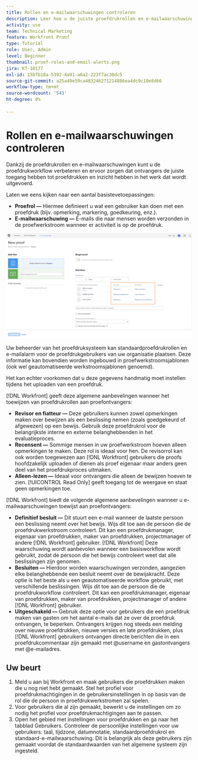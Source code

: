```yaml
---
title: Rollen en e-mailwaarschuwingen controleren
description: Leer hoe u de juiste proefdrukrollen en e-mailwaarschuwingen inschakelt, zodat proefontvangers toegang hebben tot proefdrukken en inzicht krijgen in het werk dat wordt uitgevoerd in [!DNL  Workfront].
activity: use
team: Technical Marketing
feature: Workfront Proof
type: Tutorial
role: User, Admin
level: Beginner
thumbnail: proof-roles-and-email-alerts.png
jira: KT-10177
exl-id: 15bfb18a-5392-4a91-a6a2-223f7ac30dc5
source-git-commit: a25a49e59ca483246271214886ea4dc9c10e8d66
workflow-type: tm+mt
source-wordcount: '543'
ht-degree: 0%

---
```


# Rollen en e-mailwaarschuwingen controleren

Dankzij de proefdrukrollen en e-mailwaarschuwingen kunt u de proefdrukworkflow verbeteren en ervoor zorgen dat ontvangers de juiste toegang hebben tot proefdrukken en inzicht hebben in het werk dat wordt uitgevoerd.

Laten we eens kijken naar een aantal basistevetoepassingen:

* **Proefrol —** Hiermee definieert u wat een gebruiker kan doen met een proefdruk (bijv. opmerking, markering, goedkeuring, enz.).
* **E-mailwaarschuwing —** E-mails die naar mensen worden verzonden in de proefwerkstroom wanneer er activiteit is op de proefdruk.

![Een afbeelding van de [!UICONTROL New Proof] met [!UICONTROL Proof role] en [!UICONTROL Email alerts] gemarkeerde kolommen.](assets/proof-roles-and-email-alerts.png)

Uw beheerder van het proefdruksysteem kan standaardproefdrukrollen en e-mailalarm voor de proefdrukgebruikers van uw organisatie plaatsen. Deze informatie kan bovendien worden ingebouwd in proefwerkstroomsjablonen (ook wel geautomatiseerde werkstroomsjablonen genoemd).

Het kan echter voorkomen dat u deze gegevens handmatig moet instellen tijdens het uploaden van een proefdruk.

[!DNL Workfront] geeft deze algemene aanbevelingen wanneer het toewijzen van proefdrukrollen aan proefontvangers:

* **Revisor en fiatteur —** Deze gebruikers kunnen zowel opmerkingen maken over bewijzen als een beslissing nemen (zoals goedgekeurd of afgewezen) op een bewijs. Gebruik deze proefdrukrol voor de belangrijkste interne en externe belanghebbenden in het evaluatieproces.
* **Recensent —** Sommige mensen in uw proefwerkstroom hoeven alleen opmerkingen te maken. Deze rol is ideaal voor hen. De revisorrol kan ook worden toegewezen aan [!DNL Workfront] gebruikers die proofs hoofdzakelijk uploaden of dienen als proef eigenaar maar anders geen deel van het proefdrukproces uitmaken.
* **Alleen-lezen —** Ideaal voor ontvangers die alleen de bewijzen hoeven te zien. [!UICONTROL Read Only] geeft toegang tot de weergave en staat geen opmerkingen toe.

[!DNL Workfront] biedt de volgende algemene aanbevelingen wanneer u e-mailwaarschuwingen toewijst aan proefontvangers:

* **Definitief besluit —** Dit stuurt een e-mail wanneer de laatste persoon een beslissing neemt over het bewijs. Wijs dit toe aan de persoon die de proefdrukwerkstroom controleert. Dit kan een proefdrukmanager, eigenaar van proefdrukken, maker van proefdrukken, projectmanager of andere [!DNL Workfront] gebruiker. [!DNL Workfront] Deze waarschuwing wordt aanbevolen wanneer een basisworkflow wordt gebruikt, zodat de persoon die het bewijs controleert weet dat alle beslissingen zijn genomen.
* **Besluiten —** Hierdoor worden waarschuwingen verzonden, aangezien elke belanghebbende een besluit neemt over de bewijskracht. Deze optie is het beste als u een geautomatiseerde workflow gebruikt, met verschillende beslissingen. Wijs dit toe aan de persoon die de proefdrukworkflow controleert. Dit kan een proefdrukmanager, eigenaar van proefdrukken, maker van proefdrukken, projectmanager of andere [!DNL Workfront] gebruiker.
* **Uitgeschakeld —** Gebruik deze optie voor gebruikers die een proefdruk maken van gasten om het aantal e-mails dat ze over de proefdruk ontvangen, te beperken. Ontvangers krijgen nog steeds een melding over nieuwe proefdrukken, nieuwe versies en late proefdrukken, plus [!DNL Workfront] gebruikers ontvangen directe berichten die in een proefdrukcommentaar zijn gemaakt met @username en gastontvangers met @e-mailadres.

## Uw beurt

1. Meld u aan bij Workfront en maak gebruikers die proefdrukken maken die u nog niet hebt gemaakt. Stel het profiel voor proefdrukmachtigingen in de gebruikersinstellingen in op basis van de rol die de persoon in proefdrukwerkstromen zal spelen.
1. Voor gebruikers die al zijn gemaakt, bewerkt u de instellingen om zo nodig het profiel voor proefdrukmachtigingen aan te passen.
1. Open het gebied met instellingen voor proefdrukken en ga naar het tabblad Gebruikers. Controleer de persoonlijke instellingen voor uw gebruikers: taal, tijdzone, datumnotatie, standaardproefdrukrol en standaard-e-mailwaarschuwing. Dit is belangrijk als deze gebruikers zijn gemaakt voordat de standaardwaarden van het algemene systeem zijn ingesteld.

<!--
Download the proof role and email alert guides to have on hand as you start uploading proofs and assigning proof recipients.
-->

<!--
## Learn more
* Notifications for proof comments and decisions
-->

<!--
## Guides
* Proof roles
* Email alerts
-->
